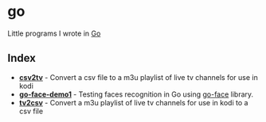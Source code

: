 # go
Little programs I wrote in [Go](https://go.dev/)

## Index
* **[csv2tv](csv2tv)** - Convert a csv file to a m3u playlist of live tv channels for use in kodi
* **[go-face-demo1](go-face-demo1)** - Testing faces recognition in Go using [go-face](https://github.com/Kagami/go-face) library.
* **[tv2csv](tv2csv)** - Convert a m3u playlist of live tv channels for use in kodi to a csv file
